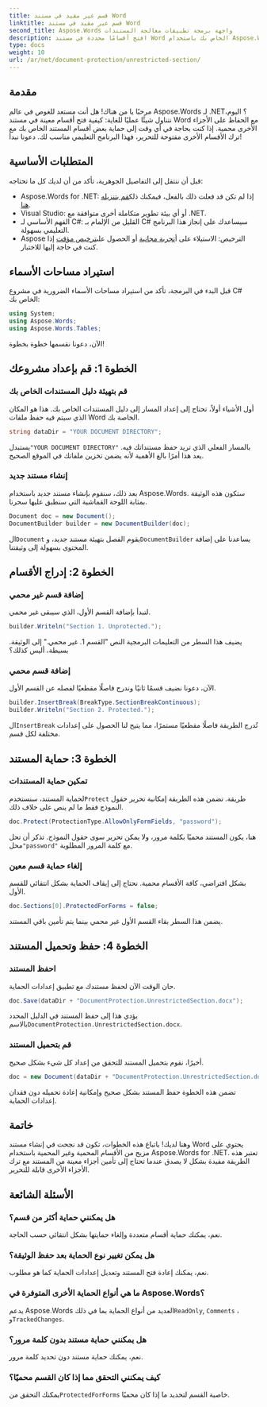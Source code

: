 ```yaml
---
title: قسم غير مقيد في مستند Word
linktitle: قسم غير مقيد في مستند Word
second_title: Aspose.Words واجهة برمجة تطبيقات معالجة المستندات
description: افتح أقسامًا محددة في مستند Word الخاص بك باستخدام Aspose.Words لـ .NET باستخدام هذا الدليل التفصيلي خطوة بخطوة. مثالي لحماية المحتوى الحساس.
type: docs
weight: 10
url: /ar/net/document-protection/unrestricted-section/
---
```

## مقدمة

مرحبًا يا من هناك! هل أنت مستعد للغوص في عالم Aspose.Words لـ .NET؟ اليوم، نتناول شيئًا عمليًا للغاية: كيفية فتح أقسام معينة في مستند Word مع الحفاظ على الأجزاء الأخرى محمية. إذا كنت بحاجة في أي وقت إلى حماية بعض أقسام المستند الخاص بك مع ترك الأقسام الأخرى مفتوحة للتحرير، فهذا البرنامج التعليمي مناسب لك. دعونا نبدأ!

## المتطلبات الأساسية

قبل أن ننتقل إلى التفاصيل الجوهرية، تأكد من أن لديك كل ما تحتاجه:

-  Aspose.Words for .NET: إذا لم تكن قد فعلت ذلك بالفعل، فيمكنك ذلك[قم بتنزيله هنا](https://releases.aspose.com/words/net/).
- Visual Studio: أو أي بيئة تطوير متكاملة أخرى متوافقة مع .NET.
- الفهم الأساسي لـ C#: القليل من الإلمام بـ C# سيساعدك على إنجاز هذا البرنامج التعليمي بسهولة.
-  Aspose الترخيص: الاستيلاء على أ[تجربة مجانية](https://releases.aspose.com/) أو الحصول على[ترخيص مؤقت](https://purchase.aspose.com/temporary-license/) إذا كنت في حاجة إليها للاختبار.

## استيراد مساحات الأسماء

قبل البدء في البرمجة، تأكد من استيراد مساحات الأسماء الضرورية في مشروع C# الخاص بك:

```csharp
using System;
using Aspose.Words;
using Aspose.Words.Tables;
```

الآن، دعونا نقسمها خطوة بخطوة!

## الخطوة 1: قم بإعداد مشروعك

### قم بتهيئة دليل المستندات الخاص بك

أول الأشياء أولاً، تحتاج إلى إعداد المسار إلى دليل المستندات الخاص بك. هذا هو المكان الذي سيتم فيه حفظ ملفات Word الخاصة بك.

```csharp
string dataDir = "YOUR DOCUMENT DIRECTORY";
```

 يستبدل`"YOUR DOCUMENT DIRECTORY"` بالمسار الفعلي الذي تريد حفظ مستنداتك فيه. يعد هذا أمرًا بالغ الأهمية لأنه يضمن تخزين ملفاتك في الموقع الصحيح.

### إنشاء مستند جديد

بعد ذلك، سنقوم بإنشاء مستند جديد باستخدام Aspose.Words. ستكون هذه الوثيقة بمثابة اللوحة القماشية التي سنطبق عليها سحرنا.

```csharp
Document doc = new Document();
DocumentBuilder builder = new DocumentBuilder(doc);
```

 ال`Document` يقوم الفصل بتهيئة مستند جديد، و`DocumentBuilder` يساعدنا على إضافة المحتوى بسهولة إلى وثيقتنا.

## الخطوة 2: إدراج الأقسام

### إضافة قسم غير محمي

لنبدأ بإضافة القسم الأول، الذي سيبقى غير محمي.

```csharp
builder.Writeln("Section 1. Unprotected.");
```

يضيف هذا السطر من التعليمات البرمجية النص "القسم 1. غير محمي." إلى الوثيقة. بسيطة، أليس كذلك؟

### إضافة قسم محمي

الآن، دعونا نضيف قسمًا ثانيًا وندرج فاصلًا مقطعيًا لفصله عن القسم الأول.

```csharp
builder.InsertBreak(BreakType.SectionBreakContinuous);
builder.Writeln("Section 2. Protected.");
```

 ال`InsertBreak` تُدرج الطريقة فاصلًا مقطعيًا مستمرًا، مما يتيح لنا الحصول على إعدادات مختلفة لكل قسم.

## الخطوة 3: حماية المستند

### تمكين حماية المستندات

 لحماية المستند، سنستخدم`Protect` طريقة. تضمن هذه الطريقة إمكانية تحرير حقول النموذج فقط ما لم ينص على خلاف ذلك.

```csharp
doc.Protect(ProtectionType.AllowOnlyFormFields, "password");
```

 هنا، يكون المستند محميًا بكلمة مرور، ولا يمكن تحرير سوى حقول النموذج. تذكر أن تحل محل`"password"` مع كلمة المرور المطلوبة.

### إلغاء حماية قسم معين

بشكل افتراضي، كافة الأقسام محمية. نحتاج إلى إيقاف الحماية بشكل انتقائي للقسم الأول.

```csharp
doc.Sections[0].ProtectedForForms = false;
```

يضمن هذا السطر بقاء القسم الأول غير محمي بينما يتم تأمين باقي المستند.

## الخطوة 4: حفظ وتحميل المستند

### احفظ المستند

حان الوقت الآن لحفظ مستندك مع تطبيق إعدادات الحماية.

```csharp
doc.Save(dataDir + "DocumentProtection.UnrestrictedSection.docx");
```

 يؤدي هذا إلى حفظ المستند في الدليل المحدد بالاسم`DocumentProtection.UnrestrictedSection.docx`.

### قم بتحميل المستند

أخيرًا، نقوم بتحميل المستند للتحقق من إعداد كل شيء بشكل صحيح.

```csharp
doc = new Document(dataDir + "DocumentProtection.UnrestrictedSection.docx");
```

تضمن هذه الخطوة حفظ المستند بشكل صحيح وإمكانية إعادة تحميله دون فقدان إعدادات الحماية.

## خاتمة

وهنا لديك! باتباع هذه الخطوات، تكون قد نجحت في إنشاء مستند Word يحتوي على مزيج من الأقسام المحمية وغير المحمية باستخدام Aspose.Words for .NET. تعتبر هذه الطريقة مفيدة بشكل لا يصدق عندما تحتاج إلى تأمين أجزاء معينة من المستند مع ترك الأجزاء الأخرى قابلة للتحرير.

## الأسئلة الشائعة

### هل يمكنني حماية أكثر من قسم؟
نعم، يمكنك حماية أقسام متعددة وإلغاء حمايتها بشكل انتقائي حسب الحاجة.

### هل يمكن تغيير نوع الحماية بعد حفظ الوثيقة؟
نعم، يمكنك إعادة فتح المستند وتعديل إعدادات الحماية كما هو مطلوب.

### ما هي أنواع الحماية الأخرى المتوفرة في Aspose.Words؟
 يدعم Aspose.Words العديد من أنواع الحماية بما في ذلك`ReadOnly`, `Comments` ، و`TrackedChanges`.

### هل يمكنني حماية مستند بدون كلمة مرور؟
نعم، يمكنك حماية مستند دون تحديد كلمة مرور.

### كيف يمكنني التحقق مما إذا كان القسم محميًا؟
 يمكنك التحقق من`ProtectedForForms` خاصية القسم لتحديد ما إذا كان محميًا.